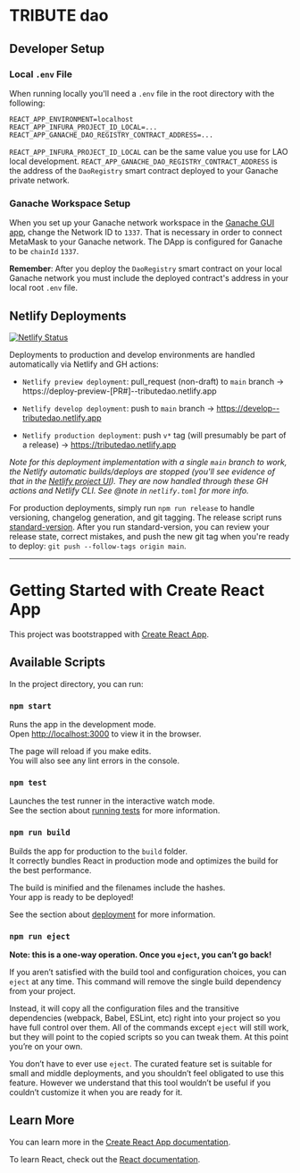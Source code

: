 # TRIBUTE dao

## Developer Setup

### Local `.env` File

When running locally you'll need a `.env` file in the root directory with the following:

```
REACT_APP_ENVIRONMENT=localhost
REACT_APP_INFURA_PROJECT_ID_LOCAL=...
REACT_APP_GANACHE_DAO_REGISTRY_CONTRACT_ADDRESS=...
```

`REACT_APP_INFURA_PROJECT_ID_LOCAL` can be the same value you use for LAO local development.
`REACT_APP_GANACHE_DAO_REGISTRY_CONTRACT_ADDRESS` is the address of the `DaoRegistry` smart contract deployed to your Ganache private network.

### Ganache Workspace Setup

When you set up your Ganache network workspace in the [Ganache GUI app](https://www.trufflesuite.com/ganache), change the Network ID to `1337`. That is necessary in order to connect MetaMask to your Ganache network. The DApp is configured for Ganache to be `chainId` `1337`.

**Remember**: After you deploy the `DaoRegistry` smart contract on your local Ganache network you must include the deployed contract's address in your local root `.env` file.

## Netlify Deployments

[![Netlify Status](https://api.netlify.com/api/v1/badges/fc474fa4-9853-4dc0-a910-281167e7fdfc/deploy-status)](https://app.netlify.com/sites/tributedao/deploys)

Deployments to production and develop environments are handled automatically via Netlify and GH actions:

- `Netlify preview deployment`: pull_request (non-draft) to `main` branch -> https://deploy-preview-[PR#]--tributedao.netlify.app

- `Netlify develop deployment`: push to `main` branch -> https://develop--tributedao.netlify.app

- `Netlify production deployment`: push `v*` tag (will presumably be part of a release) -> https://tributedao.netlify.app

_Note for this deployment implementation with a single `main` branch to work, the Netlify automatic builds/deploys are stopped (you'll see evidence of that in the [Netlify project UI](https://app.netlify.com/sites/tributedao/overview)). They are now handled through these GH actions and Netlify CLI. See @note in `netlify.toml` for more info._

For production deployments, simply run `npm run release` to handle versioning, changelog generation, and git tagging. The release script runs [standard-version](https://github.com/conventional-changelog/standard-version). After you run standard-version, you can review your release state, correct mistakes, and push the new git tag when you're ready to deploy: `git push --follow-tags origin main`.

---

# Getting Started with Create React App

This project was bootstrapped with [Create React App](https://github.com/facebook/create-react-app).

## Available Scripts

In the project directory, you can run:

### `npm start`

Runs the app in the development mode.\
Open [http://localhost:3000](http://localhost:3000) to view it in the browser.

The page will reload if you make edits.\
You will also see any lint errors in the console.

### `npm test`

Launches the test runner in the interactive watch mode.\
See the section about [running tests](https://facebook.github.io/create-react-app/docs/running-tests) for more information.

### `npm run build`

Builds the app for production to the `build` folder.\
It correctly bundles React in production mode and optimizes the build for the best performance.

The build is minified and the filenames include the hashes.\
Your app is ready to be deployed!

See the section about [deployment](https://facebook.github.io/create-react-app/docs/deployment) for more information.

### `npm run eject`

**Note: this is a one-way operation. Once you `eject`, you can’t go back!**

If you aren’t satisfied with the build tool and configuration choices, you can `eject` at any time. This command will remove the single build dependency from your project.

Instead, it will copy all the configuration files and the transitive dependencies (webpack, Babel, ESLint, etc) right into your project so you have full control over them. All of the commands except `eject` will still work, but they will point to the copied scripts so you can tweak them. At this point you’re on your own.

You don’t have to ever use `eject`. The curated feature set is suitable for small and middle deployments, and you shouldn’t feel obligated to use this feature. However we understand that this tool wouldn’t be useful if you couldn’t customize it when you are ready for it.

## Learn More

You can learn more in the [Create React App documentation](https://facebook.github.io/create-react-app/docs/getting-started).

To learn React, check out the [React documentation](https://reactjs.org/).
